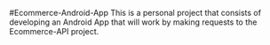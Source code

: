 #Ecommerce-Android-App
This is a personal project that consists of developing an Android App that will work by making requests to the Ecommerce-API project.
